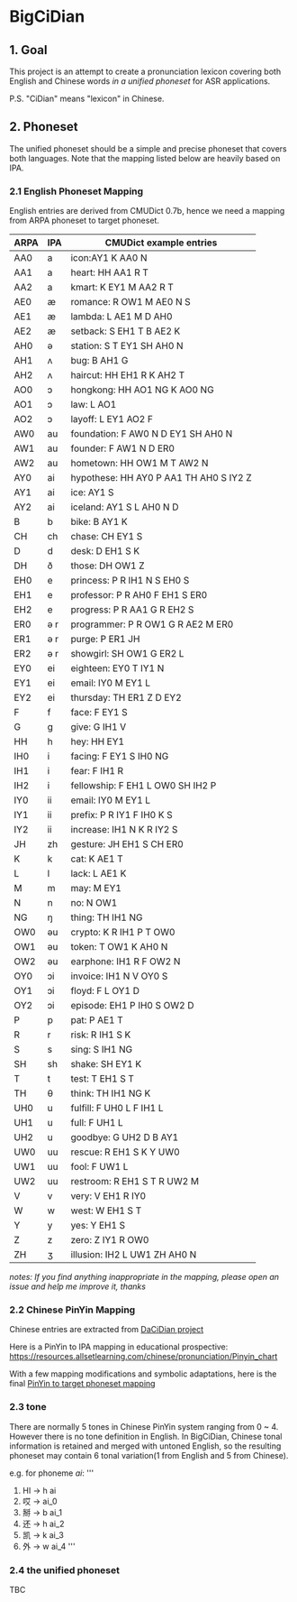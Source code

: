 # BigCiDian

## 1. Goal
This project is an attempt to create a pronunciation lexicon covering both English and Chinese words *in a unified phoneset* for ASR applications.  

P.S. "CiDian" means "lexicon" in Chinese.

## 2. Phoneset
The unified phoneset should be a simple and precise phoneset that covers both languages. Note that the mapping listed below are heavily based on IPA.

### 2.1 English Phoneset Mapping
English entries are derived from CMUDict 0.7b, hence we need a mapping from ARPA phoneset to target phoneset.

|ARPA|IPA|CMUDict example entries|
|-|-|-|
|AA0 |a|icon:AY1 K AA0 N|
|AA1 |a|heart: HH AA1 R T|
|AA2 |a|kmart: K EY1 M AA2 R T|
|AE0 |æ|romance: R OW1 M AE0 N S|
|AE1 |æ|lambda: L AE1 M D AH0|
|AE2 |æ|setback: S EH1 T B AE2 K|
|AH0 |ə|station: S T EY1 SH AH0 N|
|AH1 |ʌ|bug: B AH1 G|
|AH2 |ʌ|haircut: HH EH1 R K AH2 T|
|AO0 |ɔ|hongkong: HH AO1 NG K AO0 NG|
|AO1 |ɔ|law: L AO1|
|AO2 |ɔ|layoff: L EY1 AO2 F|
|AW0 |au|foundation: F AW0 N D EY1 SH AH0 N|
|AW1 |au|founder: F AW1 N D ER0|
|AW2 |au|hometown: HH OW1 M T AW2 N|
|AY0 |ai|hypothese: HH AY0 P AA1 TH AH0 S IY2 Z|
|AY1 |ai|ice: AY1 S|
|AY2 |ai|iceland: AY1 S L AH0 N D|
|B |b|bike: B AY1 K|
|CH |ch|chase: CH EY1 S|
|D |d|desk: D EH1 S K|
|DH |ð|those: DH OW1 Z|
|EH0 |e|princess: P R IH1 N S EH0 S|
|EH1 |e|professor: P R AH0 F EH1 S ER0|
|EH2 |e|progress: P R AA1 G R EH2 S|
|ER0 |ə r|programmer: P R OW1 G R AE2 M ER0|
|ER1 |ə r|purge: P ER1 JH|
|ER2 |ə r|showgirl: SH OW1 G ER2 L|
|EY0 |ei|eighteen: EY0 T IY1 N|
|EY1 |ei|email: IY0 M EY1 L|
|EY2 |ei|thursday: TH ER1 Z D EY2|
|F |f|face: F EY1 S|
|G |g|give: G IH1 V|
|HH |h|hey: HH EY1|
|IH0 |i|facing: F EY1 S IH0 NG |
|IH1 |i|fear: F IH1 R|
|IH2 |i|fellowship: F EH1 L OW0 SH IH2 P|
|IY0 |ii|email: IY0 M EY1 L|
|IY1 |ii|prefix: P R IY1 F IH0 K S|
|IY2 |ii|increase: IH1 N K R IY2 S|
|JH |zh|gesture: JH EH1 S CH ER0|
|K |k|cat: K AE1 T|
|L |l|lack: L AE1 K|
|M |m|may: M EY1|
|N |n|no: N OW1|
|NG |ŋ|thing: TH IH1 NG|
|OW0 |əu|crypto: K R IH1 P T OW0|
|OW1 |əu|token: T OW1 K AH0 N|
|OW2 |əu|earphone: IH1 R F OW2 N|
|OY0 |ɔi|invoice: IH1 N V OY0 S|
|OY1 |ɔi|floyd: F L OY1 D|
|OY2 |ɔi|episode: EH1 P IH0 S OW2 D|
|P |p|pat: P AE1 T|
|R |r|risk: R IH1 S K|
|S |s|sing: S IH1 NG|
|SH |sh|shake: SH EY1 K|
|T |t|test: T EH1 S T|
|TH |θ|think: TH IH1 NG K|
|UH0 |u|fulfill: F UH0 L F IH1 L|
|UH1 |u|full: F UH1 L|
|UH2 |u|goodbye: G UH2 D B AY1|
|UW0 |uu|rescue: R EH1 S K Y UW0|
|UW1 |uu|fool: F UW1 L|
|UW2 |uu|restroom: R EH1 S T R UW2 M|
|V |v|very: V EH1 R IY0|
|W |w|west: W EH1 S T|
|Y |y|yes: Y EH1 S|
|Z |z|zero: Z IY1 R OW0|
|ZH |ʒ|illusion: IH2 L UW1 ZH AH0 N|

*notes: If you find anything inappropriate in the mapping, please open an issue and help me improve it, thanks*

### 2.2 Chinese PinYin Mapping
Chinese entries are extracted from [DaCiDian project](https://github.com/aishell-foundation/DaCiDian)

Here is a PinYin to IPA mapping in educational prospective: https://resources.allsetlearning.com/chinese/pronunciation/Pinyin_chart

With a few mapping modifications and symbolic adaptations, here is the final [PinYin to target phoneset mapping](/CN/pinyin_chart.csv)

### 2.3 tone
There are normally 5 tones in Chinese PinYin system ranging from 0 ~ 4.
However there is no tone definition in English.  In BigCiDian, Chinese tonal information is retained and merged with untoned English, so the resulting phoneset may contain 6 tonal variation(1 from English and 5 from Chinese).

e.g. for phoneme *ai*:
'''
1. HI -> h ai
2. 哎 -> ai_0
3. 掰 -> b ai_1
4. 还 -> h ai_2
5. 凯 -> k ai_3
6. 外 -> w ai_4
'''

### 2.4 the unified phoneset
TBC